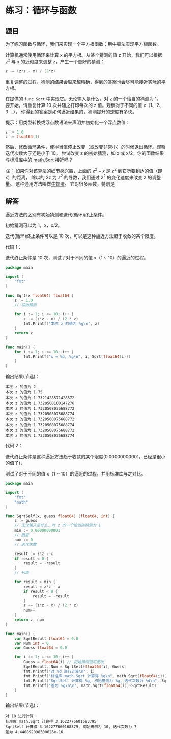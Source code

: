 # 练习：循环与函数

## 题目

为了练习函数与循环，我们来实现一个平方根函数：用牛顿法实现平方根函数。

计算机通常使用循环来计算 x 的平方根。从某个猜测的值 z 开始，我们可以根据 $z^2$ 与 x 的近似度来调整 z，产生一个更好的猜测：

```go
z -= (z*z - x) / (2*z)
```

重复调整的过程，猜测的结果会越来越精确，得到的答案也会尽可能接近实际的平方根。

在提供的 `func Sqrt` 中实现它。无论输入是什么，对 z 的一个恰当的猜测为 1。 要开始，请重复计算 10 次并随之打印每次的 z 值。观察对于不同的值 x（1、2、3 ...）， 你得到的答案是如何逼近结果的，猜测提升的速度有多快。

提示：用类型转换或浮点数语法来声明并初始化一个浮点数值：

```go
z := 1.0
z := float64(1)
```

然后，修改循环条件，使得当值停止改变（或改变非常小）的时候退出循环。观察迭代次数大于还是小于 10。 尝试改变 z 的初始猜测，如 x 或 x/2。你的函数结果与标准库中的 [math.Sqrt](https://go-zh.org/pkg/math/#Sqrt) 接近吗？

*注：* 如果你对该算法的细节感兴趣，上面的 $z^2 - x$ 是 $z^2$ 到它所要到达的值（即 x）的距离， 除以的 2z 为 $z^2$ 的导数，我们通过 $z^2$ 的变化速度来改变 z 的调整量。 这种通用方法叫做[牛顿法](https://zh.wikipedia.org/wiki/牛顿法)。 它对很多函数，特别是

## 解答

逼近方法的区别有初始猜测和迭代(循环)终止条件。

初始猜测可以为 1，x，x/2。

迭代(循环)终止条件可以是 10 次，可以是这种逼近方法趋于收敛的某个限度。

代码 1：

迭代终止条件是 10 次，测试了对于不同的值 x（1 ~ 10）的逼近的过程。

```go
package main

import (
	"fmt"
)

func Sqrt(x float64) float64 {
	z := 1.0
	// 初始猜测

	for i := 1; i <= 10; i++ {
		z -= (z*z - x) / (2 * z)
		fmt.Printf("本次 z 的值为 %g\n", z)
	}
	return z
}

func main() {
	for i := 1; i <= 10; i++ {
		fmt.Printf("x = %d, %g\n", i, Sqrt(float64(i)))
	}
}
```

输出结果(节选)：

```shell
本次 z 的值为 2
本次 z 的值为 1.75
本次 z 的值为 1.7321428571428572
本次 z 的值为 1.7320508100147276
本次 z 的值为 1.7320508075688772
本次 z 的值为 1.7320508075688774
本次 z 的值为 1.7320508075688772
本次 z 的值为 1.7320508075688774
本次 z 的值为 1.7320508075688772
本次 z 的值为 1.7320508075688774
```

代码 2：

迭代终止条件是这种逼近方法趋于收敛的某个限度(0.00000000001，已经是很小的值了)，

测试了对于不同的值 x（1 ~ 10）的逼近的过程，并用标准库与之对比。

```go
package main

import (
	"fmt"
	"math"
)

func SqrtSelf(x, guess float64) (float64, int) {
	z := guess
	// 无论输入是什么，对 z 的一个恰当的猜测为 1
	min := 0.00000000001
	// 限度
	num := 0
	// 迭代次数

	result := z*z - x
	if result < 0 {
		result = -result
	}
	// 初值

	for result > min {
		result = z*z - x
		if result < 0 {
			result = -result
		}
		z -= (z*z - x) / (2 * z)
		num++
	}
	return z, num
}

func main() {
	var SqrtResult float64 = 0.0
	var Num int = 0
	var Guess float64 = 0.0

	for i := 1; i <= 10; i++ {
		Guess = float64(i) // 初始猜测值可更改
		SqrtResult, Num = SqrtSelf(float64(i), Guess)
		fmt.Printf("对 %d 进行计算\n", i)
		fmt.Printf("标准库 math.Sqrt 计算得 %g\n", math.Sqrt(float64(i)))
		fmt.Printf("SqrtSelf 计算得 %g, 初始猜测为 %g, 迭代次数为 %d\n", SqrtResult, Guess, Num)
		fmt.Printf("差为 %g\n\n", math.Sqrt(float64(i))-SqrtResult)
	}
}
```

输出结果(节选)：

```shell
对 10 进行计算
标准库 math.Sqrt 计算得 3.1622776601683795
SqrtSelf 计算得 3.162277660168379, 初始猜测为 10, 迭代次数为 7
差为 4.440892098500626e-16
```

<!-- 网址或引用 -->
